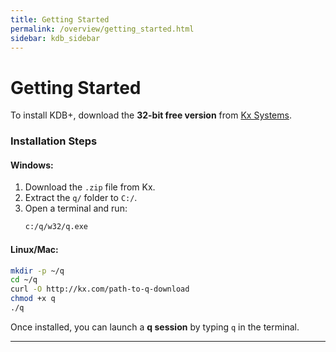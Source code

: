 ```yaml
---
title: Getting Started
permalink: /overview/getting_started.html
sidebar: kdb_sidebar
---
```


# Getting Started  

To install KDB+, download the **32-bit free version** from [Kx Systems](http://kx.com/software-download.php).  

### **Installation Steps**  
#### Windows:  
1. Download the `.zip` file from Kx.  
2. Extract the `q/` folder to `C:/`.  
3. Open a terminal and run:  
   ```sh
   c:/q/w32/q.exe
   ```

#### Linux/Mac:  
```sh
mkdir -p ~/q
cd ~/q
curl -O http://kx.com/path-to-q-download
chmod +x q
./q
```

Once installed, you can launch a **q session** by typing `q` in the terminal.

---

